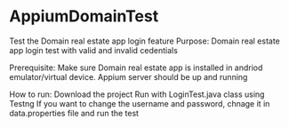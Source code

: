 # AppiumDomainTest
Test the Domain real estate app login feature 
Purpose:  Domain real estate app login test with valid and invalid cedentials

Prerequisite: Make sure Domain real estate app is installed in andriod emulator/virtual device.
			  Appium server should be up and running

How to run: Download the project
	        Run with LoginTest.java class using Testng
	        If you want to change the username and password, chnage it in data.properties file and run the test